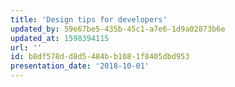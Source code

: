 ```yaml
---
title: 'Design tips for developers'
updated_by: 59e67be5-435b-45c1-a7e6-1d9a02873b6e
updated_at: 1598394115
url: ''
id: b8df578d-d8d5-484b-b108-1f8405dbd953
presentation_date: '2018-10-01'
---
```

